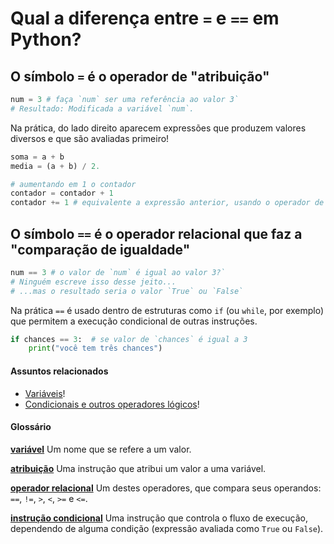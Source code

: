 # Qual a diferença entre `=` e `==` em Python?

## O símbolo `=` é o operador de "atribuição" 

```python
num = 3 # faça `num` ser uma referência ao valor 3`
# Resultado: Modificada a variável `num`.
```

Na prática, do lado direito aparecem expressões que produzem valores diversos e que são avaliadas primeiro!

```python
soma = a + b
media = (a + b) / 2.

# aumentando em 1 o contador
contador = contador + 1
contador += 1 # equivalente a expressão anterior, usando o operador de atribuição aumentada.
```

## O símbolo `==` é o operador relacional que faz a "comparação de igualdade"

```python
num == 3 # o valor de `num` é igual ao valor 3?`
# Ninguém escreve isso desse jeito...
# ...mas o resultado seria o valor `True` ou `False`
```

Na prática  `==`  é usado dentro de estruturas como `if` (ou `while`, por exemplo) que permitem a execução condicional de outras instruções.

```python
if chances == 3:  # se valor de `chances` é igual a 3
    print("você tem três chances")
```

#### Assuntos relacionados

- [Variáveis](variaveis.md)!
- [Condicionais e outros operadores lógicos](condicionais_py.md)!

#### Glossário

[**variável**](https://penseallen.github.io/PensePython2e/02-vars-expr-instr.html#termo:variável) Um nome que se refere a um valor.

[**atribuição**](https://penseallen.github.io/PensePython2e/02-vars-expr-instr.html#termo:atribuição) Uma instrução que atribui um valor a uma variável.

[**operador relacional**](https://penseallen.github.io/PensePython2e/05-cond-recur.html#termo:operador%20relacional) Um destes operadores, que compara seus operandos: `==`, `!=`, `>`, `<`, `>=` e `<=`.

[**instrução condicional**](https://penseallen.github.io/PensePython2e/05-cond-recur.html#termo:instrução%20condicional) Uma instrução que controla o fluxo de execução, dependendo de alguma condição (expressão avaliada como `True` ou `False`).
